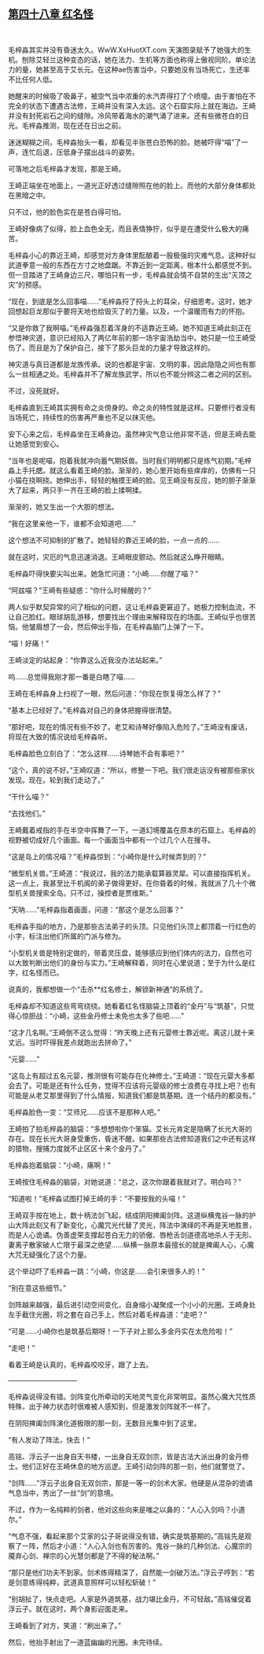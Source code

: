 ## [第四十八章 红名怪](https://www.xxbiquge.com/11_11207/9027284.html)
﻿

  毛梓淼其实并没有昏迷太久。WwW.XsHuotXT.com 天演图录赋予了她强大的生机。刨除艾轻兰这种变态的话，她在法力、生机等方面也称得上傲视同阶。单论法力的量，她甚至高于艾长元。在这种ae伤害当中，只要她没有当场死亡，生还率不比任何人低。

  她醒来的时候吸了吸鼻子，被空气当中浓重的水汽弄得打了个喷嚏。由于害怕在不完全的状态下遭遇古法修，王崎并没有深入太远。这个石窟实际上就在海边。王崎并没有封死岩石之间的缝隙。冷风带着海水的潮气涌了进来。还有些微苍白的日光。毛梓淼推测，现在还在日出之前。

  迷迷糊糊之间，毛梓淼抬头一看，却看见半张苍白恐怖的脸。她被吓得“喵”了一声，连忙后退，压低身子摆出战斗的姿势。

  可落地之后毛梓淼才发现，那是王崎。

  王崎正端坐在地面上，一道光正好透过缝隙照在他的脸上。而他的大部分身体都处在黑暗之中。

  只不过，他的脸色实在是苍白得可怕。

  王崎好像病了似得，脸上血色全无，而且表情狰狞，似乎是在遭受什么极大的痛苦。

  毛梓淼小心的靠近王崎，却感觉对方身体里酝酿着一股极强的灾难气息。这种好似武道拳意一般的东西在方寸之地盘踞。不靠近到一定距离，根本什么都感觉不到。但一旦踏进了王崎身边三尺，哪怕只有一步，毛梓淼就会情不自禁的生出“灭顶之灾”的预感。

  “现在，到底是怎么回事喵……”毛梓淼捋了捋头上的耳朵，仔细思考。这时，她才回想起巨龙那似乎要将天地也给毁灭了的力量。以及，一个温暖而有力的怀抱。

  “又是你救了我啊喵。”毛梓淼强忍着浑身的不适靠近王崎。她不知道王崎此刻正在参悟神灾道，意识已经陷入了两亿年前的那一场宇宙浩劫当中。她只是一位王崎受伤了。而且是为了保护自己，接下了那头巨龙的力量才导致这样的。

  神灾道与真日道都是龙族传承。说的也都是宇宙、文明的事，因此隐隐之间也有那么一丝相通之处。毛梓淼并不了解龙族武学，所以也不能分辨这二者之间的区别。

  不过，没死就好。

  毛梓淼直到王崎其实拥有命之炎傍身的。命之炎的特性就是这样。只要修行者没有当场死亡，持续性的伤害再严重也不足以抹灭他。

  安下心来之后，毛梓淼坐在王崎身边。虽然神灾气息让他非常不适，但是王崎去能让她感觉到安心。

  “当年也是呢喵，抱着我就冲向蓄气期妖兽。当时我们明明都只是练气初期。”毛梓淼上手托腮。就这么看着王崎的脸。渐渐的，她心里开始有些痒痒的，仿佛有一只小猫在挠啊挠。她伸出手，轻轻的触摸王崎的脸。见王崎没有反应，她的胆子渐渐大了起来，两只手一齐在王崎的脸上揉啊揉。

  渐渐的，她又生出一个大胆的想法。

  “我在这里亲他一下，谁都不会知道吧……”

  这个想法不可抑制的扩散了。她轻轻的靠近王崎的脸，一点一点的……

  就在这时，灾厄的气息迅速消退。王崎眼皮颤动。然后就这么睁开眼睛。

  毛梓淼吓得快要尖叫出来。她急忙问道：“小崎……你醒了喵？”

  “阿兹喵？”王崎有些疑惑：“你什么时候醒的？”

  两人似乎默契异常的问了相似的问题，这让毛梓淼更窘迫了。她极力控制血流，不让自己脸红。眼球胡乱游移，想要找出个理由来解释现在的场面。王崎似乎也很苦恼。他皱眉想了一会，然后伸出手指，在毛梓淼脑门上弹了一下。

  “喵！好痛！”

  王崎淡定的站起身：“你靠这么近我没办法站起来。”

  呜……总觉得我刚才那一番是白瞎了喵……

  王崎在毛梓淼身上扫视了一眼，然后问道：“你现在恢复得怎么样了？”

  “基本上已经好了。”毛梓淼对自己的身体把握得很清楚。

  “那好吧，现在的情况有些不妙了。老艾和诗琴好像陷入危险了。”王崎没有废话，将现在大致的情况说给毛梓淼听。

  毛梓淼脸色立刻白了：“怎么这样……诗琴她不会有事吧？”

  “这个，真的说不好。”王崎叹道：“所以，修整一下吧。我们很走运没有被那些家伙发现。现在。轮到我们走动了。”

  “干什么喵？”

  “去找他们。”

  王崎戴着戒指的手在半空中挥舞了一下，一道幻境覆盖在原本的石窟上。毛梓淼的视野被切成好几个画面。每一个画面当中都有一个过几个人在搜寻。

  “这是岛上的情况喵？”毛梓淼惊到：“小崎你是什么时候弄到的？”

  “微型机关兽。”王崎道：“我说过，我的法力能承载算器灵犀。可以直接指挥机关。这一点上，我甚至比千机阁的弟子做得更好。在你昏着的时候，我就派了几十个微型机关兽搜索全岛。只不过，操控者是贾维斯。”

  “天呐……”毛梓淼指着画面，问道：“那这个是怎么回事？”

  毛梓淼手指的地方，乃是那些古法弟子的头顶。只见他们头顶上都顶着一行红色的小字，标注出他们所属的门派与修为。

  “小型机关兽是特别定做的，带着灵压盘，能够感应到他们体内的法力，自然也可以大致判断出他们的身份与实力。”王崎解释着，同时在心里说道；至于为什么是红字，红名怪而已。

  说真的，我都想做一个“击杀**红名修士，解锁新神通”的系统了。

  毛梓淼却不知道这些弯弯绕绕。她看着红名怪脑袋上顶着的“金丹”与“筑基”，只觉得心惊胆战：“小崎，这些金丹修士未免也太多了些吧……”

  “这才几名啊。”王崎倒不这么觉得：“昨天晚上还有元婴修士靠近呢。离这儿就十来丈远。当时吓得我差点就跑出去拼命了。”

  “元婴……”

  “这岛上有超过五名元婴，推测很有可能存在化神修士。”王崎道：“现在元婴大多都会去了。可能是还有什么任务，觉得不应该将元婴级的修士浪费在寻找上吧？也有可能是从老艾那里得到了什么情报，知道我们都是筑基期。连一个结丹的都没有。”

  毛梓淼脸色一变：“艾师兄……应该不是那种人吧。”

  王崎拍了拍毛梓淼的脑袋：“多想想啦你个笨猫。艾长元肯定是隐瞒了长光大哥的存在。现在长光大哥身受重伤，昏迷不醒。如果那些古法修知道我们之中还有这样的猎物，搜捕力度就不止区区十来个金丹了。”

  毛梓淼抱着脑袋：“小崎，痛啊！”

  王崎按住毛梓淼的脑袋，对她说道：“总之，这次你跟着我就对了。明白吗？”

  “知道啦！”毛梓淼试图打掉王崎的手：“不要按我的头喵！”

  王崎双手按在地上，数十柄法剑飞起，结成阴阳捭阖剑阵。这道纵横鬼谷一脉的护山大阵此刻又有了新变化，心魔咒光代替了灵光，阵法中演绎的不再是天地胜景，而是人心诡谲。伪善虚荣支撑起苍白无力的骄傲、唇枪舌剑道德高地杀人于无形、妻离子散家破人亡限于最深之绝望……纵横一脉原本最擅长的就是捭阖人心，心魔大咒无疑强化了这个力量。

  这个举动吓了毛梓淼一跳：“小崎，你这是……会引来很多人的！”

  “别在意这些细节。”

  剑阵越来越强，最后进引动空间变化，自身缩小凝聚成一个小小的光圈。王崎身处左手截住光圈，将之套在自己手上，然后对着毛梓淼道：“走吧？”

  “可是……小崎你也是筑基后期呀！一下子对上那么多金丹实在太危险啦！”

  “走吧！”

  看着王崎是认真的，毛梓淼咬咬牙，跟了上去。

  ——————————

  毛梓淼说得没有错。剑阵变化所牵动的天地灵气变化非常明显。虽然心魔大咒性质特殊，出于神力状态时很难被人感知到，但是激发剑阵就不一样了。

  在阴阳捭阖剑阵演化道极限的那一刻，无数目光集中到了这里。

  “有人发动了阵法，快去！”

  高铭、浮云子一出身自天书楼，一出身自无双剑宗，皆是古法大派出身的金丹修士。他们正好在王崎休息的地方巡逻。王崎引动剑阵的那一刻，他们就警觉了。

  “剑阵……”浮云子出身自无双剑宗，那是一等一的剑术大家。他硬是从混杂的诡谲气息当中，秀出了一丝“剑”的意境。

  不过，作为一名纯粹的剑者，他对这些向来是嗤之以鼻的：“人心入剑吗？小道尔。”

  “气息不强，看起来那个艾家的公子哥说得没有错，确实是筑基期的。”高铭先是观察了一阵，然后才小道：“人心入剑也有厉害的。鬼谷一脉的几种剑法、心魔宗的魇弃心剑、禅宗的心光慧剑都是了不得的秘法啊。”

  “那只是他们功夫不到家。剑术练得精深了，自然能一剑破万法。”浮云子哼到：“若是剑意练得纯粹，武道真意照样可以轻松斩破！”

  “别胡扯了，快点走吧。人家是外道筑基，战力堪比金丹，不可轻敌。”高铭催促着浮云子。就在这时，两个身影迎面走来。

  王崎看到了对方，笑道：“刷出来了。”

  然后，他抬手射出了一道蓝幽幽的光圈。未完待续。
